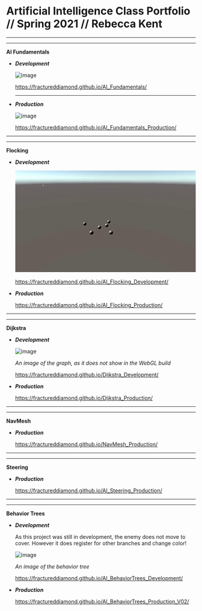 # Artificial Intelligence Class Portfolio // Spring 2021 // Rebecca Kent

-----------------------------------------------------------------------------------------------

-----------------------------------------------------------------------------------------------

**AI Fundamentals**

- **_Development_**

  ![image](https://user-images.githubusercontent.com/49692399/117167341-05d00180-ad7c-11eb-939a-7c215ffb7bdc.png)

  https://fractureddiamond.github.io/AI_Fundamentals/

  ---------------------------------------------------------------------------------------------
  
- **_Production_**

  ![image](https://user-images.githubusercontent.com/49692399/117167383-0ec0d300-ad7c-11eb-8d3d-f936e95af669.png)

  https://fractureddiamond.github.io/AI_Fundamentals_Production/
  
-----------------------------------------------------------------------------------------------

-----------------------------------------------------------------------------------------------

**Flocking**

- **_Development_**

  ![FlockingGif](https://github.com/FracturedDiamond/AI_Portfolio/blob/main/PNGs/FlockingGif.gif)

  https://fractureddiamond.github.io/AI_Flocking_Development/
  
- **_Production_**

  https://fractureddiamond.github.io/AI_Flocking_Production/
  
-----------------------------------------------------------------------------------------------

-----------------------------------------------------------------------------------------------

**Dijkstra**

- **_Development_**
  
  ![image](https://user-images.githubusercontent.com/49692399/117160420-f1890600-ad75-11eb-8f8d-f84b3d72b83c.png)
  
  _An image of the graph, as it does not show in the WebGL build_
  
  https://fractureddiamond.github.io/Dijkstra_Development/
  
- **_Production_**

  https://fractureddiamond.github.io/Dijkstra_Production/
  
-----------------------------------------------------------------------------------------------

-----------------------------------------------------------------------------------------------

**NavMesh**
  
- **_Production_**

  https://fractureddiamond.github.io/NavMesh_Production/
  
-----------------------------------------------------------------------------------------------

-----------------------------------------------------------------------------------------------

**Steering**

- **_Production_**

  https://fractureddiamond.github.io/AI_Steering_Production/
  
-----------------------------------------------------------------------------------------------

-----------------------------------------------------------------------------------------------

**Behavior Trees**

- **_Development_**
  
  As this project was still in development, the enemy does not move to cover. However it does register
  for other branches and change color!
  
  ![image](https://user-images.githubusercontent.com/49692399/117162634-cc959280-ad77-11eb-8e28-6c6393a801bf.png)
  
  _An image of the behavior tree_
  
  https://fractureddiamond.github.io/AI_BehaviorTrees_Development/
  
- **_Production_**

  https://fractureddiamond.github.io/AI_BehaviorTrees_Production_V02/
  
  


